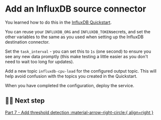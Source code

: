 # Add an InfluxDB source connector

You learned how to do this in the [InfluxDB Quickstart](../../integrations/databases/influxdb/quickstart.md). 

You can reuse your `INFLUXDB_ORG` and `INFLUXDB_TOKEN`secrets, and set the other variables to the same as you used when setting up the InfluxDB destination connector. 

Set the `task_interval` - you can set this to `1s` (one second) to ensure you see any new data promptly (this make testing a little easier as you don't need to wait too long for updates). 

Add a new topic `influxdb-cpu-load` for the configured output topic. This will help avoid confusion with the topics you created in the Quickstart.

When you have completed the configuration, deploy the service.

## 🏃‍♀️ Next step

[Part 7 - Add threshold detection :material-arrow-right-circle:{ align=right }](./threshold-detection.md)
